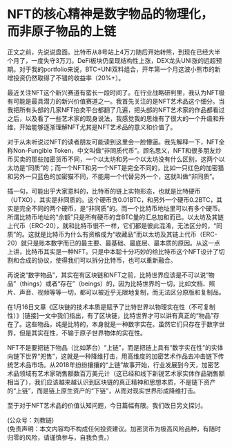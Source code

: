 # NFT的核心精神是数字物品的物理化，而非原子物品的上链

正文之前，先说说盘面。比特币从8号站上4万刀随后开始转熊，到现在已经大半个月了，一度失守3万刀。DeFi板块仍呈现结构性上涨，DEX龙头UNI涨的远超预期。对于我的portfolio来说，BTC+UNI双料组合，开年第一个月这波小熊市的新增投资仍然取得了不错的收益率（20%+）。

最近关注NFT这个新兴赛道有蛮长一段时间了。在行业战略研判里，我认为NFT极有可能是最具潜力的新兴价值赛道之一。我首先关注的是NFT艺术品这个细分。当我把所有头部的几家NFT拍卖平台都翻了几遍，把头部的NFT艺术家的作品都看过之后，以及看了一些艺术家的现身说法，我感觉我的思维有了很大的一个升级和升维，开始能够逐渐理解NFT尤其是NFT艺术品的意义和价值了。

对于从未听说过NFT的读者朋友可能读到这里会一脸懵逼。我先解释一下，NFT全称Non-Fungible Token，中文叫做“非同质代币”。顾名思义，NFT和很多朋友炒币买卖的那些加密货币不同，一个以太坊和另一个以太坊没有什么区别，这两个以太坊是“同质”的；而一个NFT和另一个NFT是完全不同的，比如一只红色的加密猫和另外一只蓝色的加密猫不同，不能用一个代替另外一个，这就叫做“非同质”。

插一句，可能出乎大家意料的，比特币的链上实物形态，也就是比特硬币（UTXO），其实是非同质的。这个硬币含0.01BTC，和另外一个硬币0.2BTC，其实是完全不同的两个硬币，是“非同质”的。而一个比特币地址里可以有多个硬币。所谓比特币地址的“余额”只是所有硬币的含BTC量的汇总加和而已。以太坊及其链上代币（ERC-20），就和比特币很不一样，它们都是彼此混淆，无法区分的，“同质”的。这就是比特币为什么有资格成为“收藏品”而以太坊及其链上代币（ERC-20）就只是账本数字而已的最主要、最基础、最底层、最本质的原因。从这一点上讲，比特币其实是一种NFT。只是中本聪十分巧妙的给比特币这个NFT设计了切割和合成的协议，使得我们可以拆分比特币，也可以重新融合。

再说说“数字物品”，其实在有区块链和NFT之前，比特世界应该是不可以说“物品”（things）或者“存在”（beings）的，因为比特世界的一切，比如文档、照片、声音、视频等等一切，都可以被近乎无限地复制，而无法区分原版和复制品。

在1月16日文章《区块链的技术本质是赋予了比特世界以物理实在性（不可复制性）》[链接]一文中我们指出，有了区块链，比特世界才可以讲有真正的“物品”存在了。这些物品，纯是比特的，本身就是一种数字实在。虽然它们只存在于数字世界，但是其实在性，不输于原子世界物体的实在性。

NFT不是要把链下物品（比如茅台）“上链”，而是把链上具有“数字实在性”的实体向链下世界“兜售”，这就是一种降维打击，用高维度的加密艺术作品去冲击链下传统艺术品市场。从2018年纷纷攘攘的“上链”故事开始，行业发展到今天，加密艺术品领域有艺术家销售额数百万美元计（这已经和线下新锐艺术家实体作品销售额相当了），我们应该越来越认识到区块链的真正精神和思想本质，不是链下资产的“上链”，而是链上原生资产的“下链”，从而对现实世界形成降维打击。

至于对于NFT艺术品的价值认知问题，今日篇幅有限。我们改日另文探讨。

(公众号：刘教链) \
(免责声明：本文内容均不构成任何投资建议。加密货币为极高风险品种，有随时归零的风险，请谨慎参与，自我负责。)
